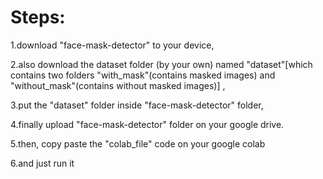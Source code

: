 # Steps:

1.download "face-mask-detector" to your device,

2.also download the dataset folder (by your own) named "dataset"[which contains two folders "with_mask"(contains masked images) and "without_mask"(contains without masked images)] ,

3.put the "dataset" folder inside "face-mask-detector" folder,

4.finally upload "face-mask-detector" folder on your google drive.

5.then, copy paste the "colab_file" code on your google colab

6.and just run it
